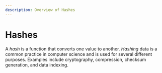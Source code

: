 ```yaml
---
description: Overview of Hashes
---
```


# Hashes

A _hash_ is a function that converts one value to another. _Hashing_ data is a common practice in computer science and is used for several different purposes. Examples include cryptography, compression, checksum generation, and data indexing.

